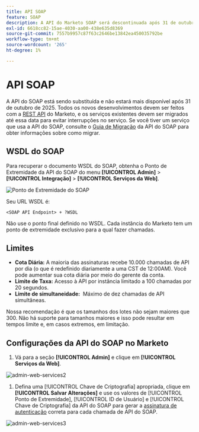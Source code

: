 ```yaml
---
title: API SOAP
feature: SOAP
description: A API do Marketo SOAP será descontinuada após 31 de outubro de 2025. Saiba como migrar para REST, recuperar o WSDL, consulte cotas, limites de taxa e configuração de autenticação.
exl-id: 6618cc82-15ae-4030-aa00-438e635d8369
source-git-commit: 7557b9957c87f63c2646be13842ea450035792be
workflow-type: tm+mt
source-wordcount: '265'
ht-degree: 1%

---
```


# API SOAP

A API do SOAP está sendo substituída e não estará mais disponível após 31 de outubro de 2025. Todos os novos desenvolvimentos devem ser feitos com a [REST API](../rest-api/rest-api.md) do Marketo, e os serviços existentes devem ser migrados até essa data para evitar interrupções no serviço. Se você tiver um serviço que usa a API do SOAP, consulte o [Guia de Migração](./migration.md) da API do SOAP para obter informações sobre como migrar.

## WSDL do SOAP

Para recuperar o documento WSDL do SOAP, obtenha o Ponto de Extremidade da API do SOAP do menu **[!UICONTROL Admin]** > **[!UICONTROL Integração]** > **[!UICONTROL Serviços da Web]**.

![Ponto de Extremidade do SOAP](assets/endpoint-soap.png)

Seu URL WSDL é:

`<SOAP API Endpoint> + ?WSDL`

Não use o ponto final definido no WSDL. Cada instância do Marketo tem um ponto de extremidade exclusivo para a qual fazer chamadas.

## Limites

- **Cota Diária:** A maioria das assinaturas recebe 10.000 chamadas de API por dia (o que é redefinido diariamente a uma CST de 12:00AM). Você pode aumentar sua cota diária por meio do gerente da conta.
- **Limite de Taxa:** Acesso à API por instância limitado a 100 chamadas por 20 segundos.
- **Limite de simultaneidade:**  Máximo de dez chamadas de API simultâneas.

Nossa recomendação é que os tamanhos dos lotes não sejam maiores que 300. Não há suporte para tamanhos maiores e isso pode resultar em tempos limite e, em casos extremos, em limitação.

## Configurações da API do SOAP no Marketo

1. Vá para a seção **[!UICONTROL Admin]** e clique em **[!UICONTROL Serviços da Web]**.

![admin-web-services2](assets/admin-web-services2.png)

1. Defina uma [!UICONTROL Chave de Criptografia] apropriada, clique em **[!UICONTROL Salvar Alterações]** e use os valores de [!UICONTROL Ponto de Extremidade], [!UICONTROL ID de Usuário] e [!UICONTROL Chave de Criptografia] da API do SOAP para gerar a [assinatura de autenticação](authentication-signature.md) correta para cada chamada de API do SOAP.

![admin-web-services3](assets/admin-web-services3.png)
